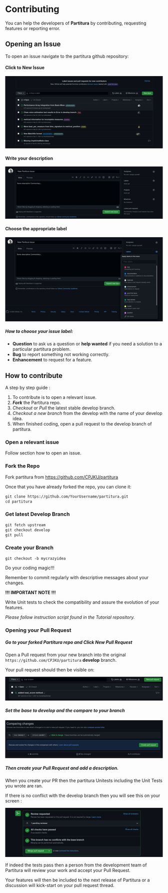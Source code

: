 # Contributing

You can help the developers of **Partitura** by contributing, requesting features or reporting error.

## Opening an Issue

To open an issue navigate to the partitura github repository:

[Repository]: https://github.com/CPJKU/partitura/issues	"Partitura Issues Link"

#### Click to **New Issue**

![](docs/source/images/issue_page.png)

#### Write your description

![](docs/source/images/writing_issue.png)

#### Choose the appropriate label

![](docs/source/images/issue_choosing_label.png)

##### How to choose your issue label:

- **Question** to ask us a question or **help wanted** if you need a solution to a particular partitura problem.
- **Bug** to report something not working correctly.
- **Enhancement** to request for a feature.

## How to contribute

A step by step guide :

1. To contribute is to open a relevant issue.
2. ***Fork*** the Partitura repo.
3. *Checkout* or *Pull* the latest stable develop branch.
4. *Checkout a new branch* from the develop with the name of your develop idea.
5. When finished coding, open a pull request to the develop branch of partitura.

### Open a relevant issue

Follow section how to open an issue.

### **Fork** the Repo

Fork partitura from 
https://github.com/CPJKU/partitura

Once that you have already forked the repo, you can clone it:
```shell
git clone https://github.com/YourUsername/partitura.git
cd partitura
```

### Get latest Develop Branch

```shell
git fetch upstream
git checkout develop
git pull
```

### Create your Branch

```shel
git checkout -b mycrazyidea
```

Do your coding magic!!!

Remember to commit regularly with descriptive messages about your changes.

**!!! IMPORTANT NOTE !!!**

Write Unit tests to check the compatibility and assure the evolution of your features.

*Please follow instruction script found in the Tutorial repository.*

### Opening your Pull Request

##### Go to your forked Partitura repo and Click New Pull Request

Open a Pull request from your new branch into the original `https://github.com/CPJKU/partitura` **develop** branch.

Your pull request should then be visible on:

[Partitura Pull Requests]: https://github.com/CPJKU/partitura/pulls	"Partitura Pull Requests"

![](docs/source/images/pull_requests.png)

##### Set the base to develop and the compare to your branch

![](docs/source/images/open_pull_request.png)

##### Then create your Pull Request and add a description.

When you create your PR then the partitura Unitests including the Unit Tests you wrote are ran.

If there is no conflict with the develop branch then you will see this on your screen :

![](docs/source/images/unitest_pass.png)

If indeed the tests pass then a person from the development team of Partitura will review your work and accept your Pull Request.

Your features will then be included to the next release of Partitura or a discussion will kick-start on your pull request thread.
